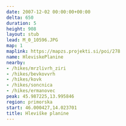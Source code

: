 ```yaml
---
date: 2007-12-02 00:00:00+00:00
delta: 650
duration: 5
height: 908
layout: stub
lead: M_0_10596.JPG
map: 1
maplink: https://mapzs.projekti.si/poi/278
name: HleviskePlanine
nearby:
- /hikes/mrzlivrh_ziri
- /hikes/bevkovvrh
- /hikes/kovk
- /hikes/soncnica
- /hikes/ermanovec
peak: 45.987225,13.995846
region: primorska
start: 46.000427,14.023701
title: Hleviške planine
---
```


